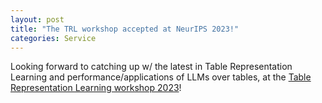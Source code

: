 ```yaml
---
layout: post
title: "The TRL workshop accepted at NeurIPS 2023!"
categories: Service
---
```


Looking forward to catching up w/ the latest in Table Representation Learning and performance/applications of LLMs over tables, at the <a href="https://table-representation-learning.github.io/" target="blank">Table Representation Learning workshop 2023</a>!